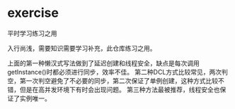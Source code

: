# exercise
平时学习练习之用

入行尚浅，需要知识需要学习补充，此仓库练习之用。


上面的第一种懒汉式写法做到了延迟创建和线程安全，缺点是每次调用getInstance()时都必须进行同步，效率不佳。
		第二种DCL方式比较常见，两次判空，第一次判空避免了不必要的同步，第二次保证了单例创建，这种方式比较不错，但是在高并发环境下有时会出现问题。
		第三种方法最被推荐，线程安全也保证了实例唯一。